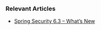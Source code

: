 ### Relevant Articles
- [Spring Security 6.3 – What’s New](https://www.baeldung.com/spring-security-6-3)